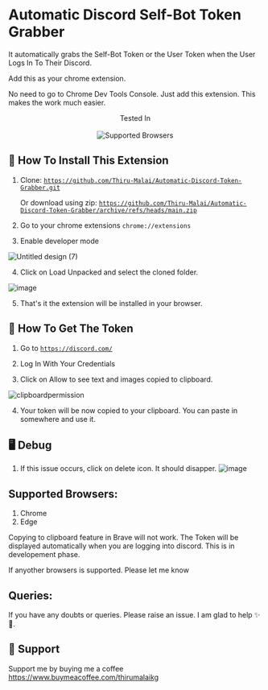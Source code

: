 # Automatic Discord Self-Bot Token Grabber
 It automatically grabs the Self-Bot Token or the User Token when the User Logs In To Their Discord.
 
 Add this as your chrome extension.

 No need to go to Chrome Dev Tools Console. Just add this extension. This makes the work much easier.

<p align="center">
  Tested In
  <br><br>
  <img src="https://img.shields.io/badge/browsers-Chrome%20%7C%20Edge%20%7C%20Brave-blue" alt="Supported Browsers">
 </p>

## 🤖 How To Install This Extension

 1. Clone: <code>https://github.com/Thiru-Malai/Automatic-Discord-Token-Grabber.git</code>
 
    Or download using zip: <code>https://github.com/Thiru-Malai/Automatic-Discord-Token-Grabber/archive/refs/heads/main.zip</code>

 2. Go to your chrome extensions <code>chrome://extensions</code>

 3. Enable developer mode
 
![Untitled design (7)](https://user-images.githubusercontent.com/73980589/218159861-0ef4869d-c741-4878-bff0-bea885c6b533.png)

 4. Click on Load Unpacked and select the cloned folder.

![image](https://user-images.githubusercontent.com/73980589/218063454-1dc41706-795c-4c3c-8f3b-3d2858214067.png)

 5. That's it the extension will be installed in your browser.

## 🔑 How To Get The Token

 1. Go to <code>https://discord.com/</code>

 2. Log In With Your Credentials

 3. Click on Allow to see text and images copied to clipboard.

![clipboardpermission](https://user-images.githubusercontent.com/73980589/218063488-dec05869-5279-4a61-9760-b43ce06e40ea.PNG)

 4. Your token will be now copied to your clipboard. You can paste in somewhere and use it.

## 🖥️ Debug
 1. If this issue occurs, click on delete icon. It should disapper.
![image](https://user-images.githubusercontent.com/73980589/218163792-a36454b3-b887-4ed4-a352-4c7fb27df282.png)

## Supported Browsers:
 1. Chrome
 2. Edge
 
 Copying to clipboard feature in Brave will not work. The Token will be displayed automatically when you are logging into discord.
 This is in developement phase.
 
 If anyother browsers is supported. Please let me know


## Queries:

 If you have any doubts or queries. Please raise an issue. I am glad to help ✨💞.
 
## 💞 Support 

 Support me by buying me a coffee https://www.buymeacoffee.com/thirumalaikg
